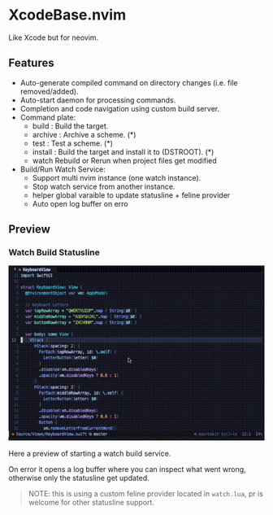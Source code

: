 # XcodeBase.nvim

Like Xcode but for neovim.

## Features

- Auto-generate compiled command on directory changes (i.e. file removed/added).
- Auto-start daemon for processing commands.
- Completion and code navigation using custom build server.
- Command plate:
   - build <Target>:       Build the target.
   - archive <Scheme>:     Archive a scheme. (\*)
   - test <Scheme>:        Test a scheme. (\*)
   - install <Target>:     Build the target and install it to (DSTROOT). (\*)
   - watch                 Rebuild or Rerun when project files get modified
- Build/Run Watch Service:
  - Support multi nvim instance (one watch instance).
  - Stop watch service from another instance.
  - helper global varaible to update statusline + feline provider
  - Auto open log buffer on erro


## Preview

### Watch Build Statusline

![](./media/statusline_watch.gif)

Here a preview of starting a watch build service. 

On error it opens a log buffer where you can inspect what went wrong, otherwise only the
statusline get updated.

> NOTE: this is using a custom feline provider located in `watch.lua`, pr is welcome for other statusline support.

